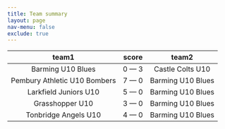 ```yaml
---
title: Team summary
layout: page
nav-menu: false
exclude: true
---
```




|            team1             |    score    |       team2       |
|:----------------------------:|:-----------:|:-----------------:|
|      Barming U10 Blues       | 0 &mdash; 3 | Castle Colts U10  |
| Pembury Athletic U10 Bombers | 7 &mdash; 0 | Barming U10 Blues |
|    Larkfield Juniors U10     | 5 &mdash; 0 | Barming U10 Blues |
|       Grasshopper U10        | 3 &mdash; 0 | Barming U10 Blues |
|     Tonbridge Angels U10     | 4 &mdash; 0 | Barming U10 Blues |

 <br /><br /><br />